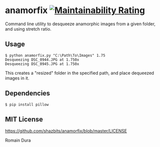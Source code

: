 anamorfix [![Maintainability Rating](https://sonarcloud.io/api/project_badges/measure?project=shazbits_anamorfix&metric=sqale_rating)](https://sonarcloud.io/dashboard?id=shazbits_anamorfix)
=========

Command line utility to desqueeze anamorphic images from a given folder, and using stretch ratio.

## Usage

```
$ python anamorfix.py "C:\Path\To\Images" 1.75
Desqueezing DSC_0944.JPG at 1.750x
Desqueezing DSC_0945.JPG at 1.750x
```

This creates a "resized" folder in the specified path, and place dequeezed images in it.


## Dependencies

```
$ pip install pillow
```


## MIT License

https://github.com/shazbits/anamorfix/blob/master/LICENSE

Romain Dura
